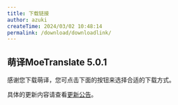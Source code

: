 ```yaml
---
title: 下载链接
author: azuki
createTime: 2024/03/02 10:48:14
permalink: /download/downloadlink/
---
```

## 萌译MoeTranslate 5.0.1

感谢您下载萌译，您可点击下面的按钮来选择合适的下载方式。

具体的更新内容请查看[更新公告](/download/announcement/)。

<DownloadButtons2 />

